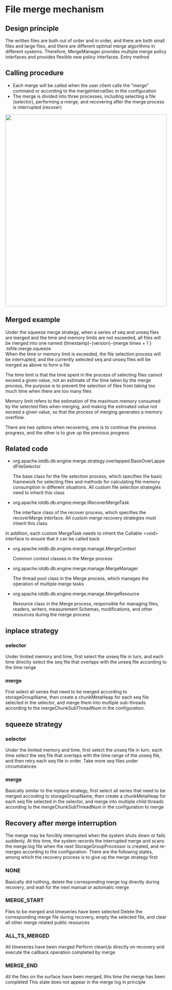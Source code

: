 <!--

    Licensed to the Apache Software Foundation (ASF) under one
    or more contributor license agreements.  See the NOTICE file
    distributed with this work for additional information
    regarding copyright ownership.  The ASF licenses this file
    to you under the Apache License, Version 2.0 (the
    "License"); you may not use this file except in compliance
    with the License.  You may obtain a copy of the License at
    
        http://www.apache.org/licenses/LICENSE-2.0
    
    Unless required by applicable law or agreed to in writing,
    software distributed under the License is distributed on an
    "AS IS" BASIS, WITHOUT WARRANTIES OR CONDITIONS OF ANY
    KIND, either express or implied.  See the License for the
    specific language governing permissions and limitations
    under the License.

-->

# File merge mechanism

## Design principle

The written files are both out of order and in order, and there are both small files and large files, and there are different optimal merge algorithms in different systems. Therefore, MergeManager provides multiple merge policy interfaces and provides flexible new policy interfaces.  Entry method

## Calling procedure

- Each merge will be called when the user client calls the "merge" command or according to the mergeIntervalSec in the configuration
- The merge is divided into three processes, including selecting a file (selector), performing a merge, and recovering after the merge process is interrupted (recover)
<img style="width:100%; max-width:800px; max-height:600px; margin-left:auto; margin-right:auto; display:block;" src="https://user-images.githubusercontent.com/24886743/75313978-6c64b000-5899-11ea-8565-40b012f9c8a2.png">

## Merged example

Under the squeeze merge strategy, when a series of seq and unseq files are merged and the time and memory limits are not exceeded, all files will be merged into one named {timestamp}-{version}-{merge times + 1  } .tsfile.merge.squeeze
​    
When the time or memory limit is exceeded, the file selection process will be interrupted, and the currently selected seq and unseq files will be merged as above to form a file

The time limit is that the time spent in the process of selecting files cannot exceed a given value, not an estimate of the time taken by the merge process, the purpose is to prevent the selection of files from taking too much time when there are too many files

Memory limit refers to the estimation of the maximum memory consumed by the selected files when merging, and making the estimated value not exceed a given value, so that the process of merging generates a memory overflow.

There are two options when recovering, one is to continue the previous progress, and the other is to give up the previous progress

## Related code

* org.apache.iotdb.db.engine.merge.strategy.overlapped.BaseOverLappedFileSelector

    The base class for the file selection process, which specifies the basic framework for selecting files and methods for calculating file memory consumption in different situations. All custom file selection strategies need to inherit this class
    
* org.apache.iotdb.db.engine.merge.IRecoverMergeTask
  
    The interface class of the recover process, which specifies the recoverMerge interface. All custom merge recovery strategies must inherit this class.

In addition, each custom MergeTask needs to inherit the Callable \<void\> interface to ensure that it can be called back

* org.apache.iotdb.db.engine.merge.manage.MergeContext

    Common context classes in the Merge process

* org.apache.iotdb.db.engine.merge.manage.MergeManager

    The thread pool class in the Merge process, which manages the operation of multiple merge tasks

* org.apache.iotdb.db.engine.merge.manage.MergeResource

    Resource class in the Merge process, responsible for managing files, readers, writers, measurement Schemas, modifications, and other resources during the merge process

## inplace strategy

### selector

Under limited memory and time, first select the unseq file in turn, and each time directly select the seq file that overlaps with the unseq file according to the time range

### merge

First select all series that need to be merged according to storageGroupName, then create a chunkMetaHeap for each seq file selected in the selector, and merge them into multiple sub-threads according to the mergeChunkSubThreadNum in the configuration.

## squeeze strategy

### selector

Under the limited memory and time, first select the unseq file in turn, each time select the seq file that overlaps with the time range of the unseq file, and then retry each seq file in order.  Take more seq files under circumstances

### merge

Basically similar to the inplace strategy, first select all series that need to be merged according to storageGroupName, then create a chunkMetaHeap for each seq file selected in the selector, and merge into multiple child threads according to the mergeChunkSubThreadNum in the configuration to merge

## Recovery after merge interruption

The merge may be forcibly interrupted when the system shuts down or fails suddenly. At this time, the system records the interrupted merge and scans the merge.log file when the next StorageGroupProcessor is created, and re-merges according to the configuration.  There are the following states, among which the recovery process is to give up the merge strategy first

### NONE
Basically did nothing, delete the corresponding merge log directly during recovery, and wait for the next manual or automatic merge

### MERGE_START
Files to be merged and timeseries have been selected
Delete the corresponding merge file during recovery, empty the selected file, and clear all other merge related public resources

### ALL_TS_MERGED
All timeseries have been merged
Perform cleanUp directly on recovery and execute the callback operation completed by merge

### MERGE_END
All the files on the surface have been merged, this time the merge has been completed
This state does not appear in the merge log in principle